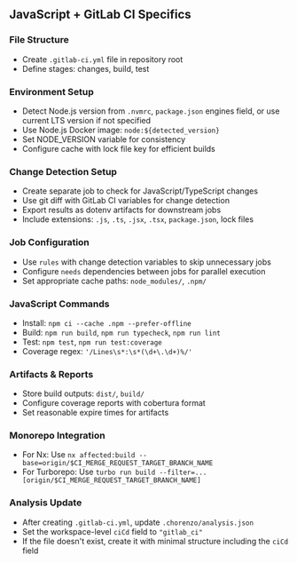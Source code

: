 ## JavaScript + GitLab CI Specifics

### File Structure
- Create `.gitlab-ci.yml` file in repository root
- Define stages: changes, build, test

### Environment Setup
- Detect Node.js version from `.nvmrc`, `package.json` engines field, or use current LTS version if not specified
- Use Node.js Docker image: `node:${detected_version}`
- Set NODE_VERSION variable for consistency
- Configure cache with lock file key for efficient builds

### Change Detection Setup
- Create separate job to check for JavaScript/TypeScript changes
- Use git diff with GitLab CI variables for change detection
- Export results as dotenv artifacts for downstream jobs
- Include extensions: `.js`, `.ts`, `.jsx`, `.tsx`, `package.json`, lock files

### Job Configuration
- Use `rules` with change detection variables to skip unnecessary jobs
- Configure `needs` dependencies between jobs for parallel execution
- Set appropriate cache paths: `node_modules/`, `.npm/`

### JavaScript Commands
- Install: `npm ci --cache .npm --prefer-offline`
- Build: `npm run build`, `npm run typecheck`, `npm run lint`
- Test: `npm test`, `npm run test:coverage`
- Coverage regex: `'/Lines\s*:\s*(\d+\.\d+)%/'`

### Artifacts & Reports
- Store build outputs: `dist/`, `build/`
- Configure coverage reports with cobertura format
- Set reasonable expire times for artifacts

### Monorepo Integration  
- For Nx: Use `nx affected:build --base=origin/$CI_MERGE_REQUEST_TARGET_BRANCH_NAME`
- For Turborepo: Use `turbo run build --filter=...[origin/$CI_MERGE_REQUEST_TARGET_BRANCH_NAME]`

### Analysis Update
- After creating `.gitlab-ci.yml`, update `.chorenzo/analysis.json`
- Set the workspace-level `ciCd` field to `"gitlab_ci"`
- If the file doesn't exist, create it with minimal structure including the `ciCd` field